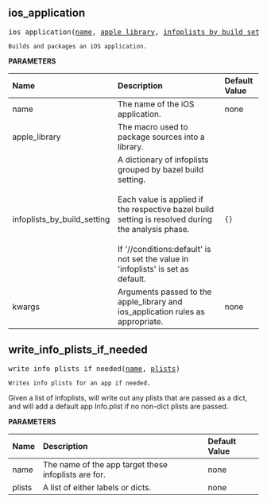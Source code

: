 <!-- Generated with Stardoc: http://skydoc.bazel.build -->

<a id="#ios_application"></a>

## ios_application

<pre>
ios_application(<a href="#ios_application-name">name</a>, <a href="#ios_application-apple_library">apple_library</a>, <a href="#ios_application-infoplists_by_build_setting">infoplists_by_build_setting</a>, <a href="#ios_application-kwargs">kwargs</a>)
</pre>

    Builds and packages an iOS application.

**PARAMETERS**


| Name  | Description | Default Value |
| :------------- | :------------- | :------------- |
| <a id="ios_application-name"></a>name |  The name of the iOS application.   |  none |
| <a id="ios_application-apple_library"></a>apple_library |  The macro used to package sources into a library.   |  <code><function apple_library></code> |
| <a id="ios_application-infoplists_by_build_setting"></a>infoplists_by_build_setting |  A dictionary of infoplists grouped by bazel build setting.<br><br>                             Each value is applied if the respective bazel build setting                              is resolved during the analysis phase.<br><br>                             If '//conditions:default' is not set the value in 'infoplists'                              is set as default.   |  <code>{}</code> |
| <a id="ios_application-kwargs"></a>kwargs |  Arguments passed to the apple_library and ios_application rules as appropriate.   |  none |


<a id="#write_info_plists_if_needed"></a>

## write_info_plists_if_needed

<pre>
write_info_plists_if_needed(<a href="#write_info_plists_if_needed-name">name</a>, <a href="#write_info_plists_if_needed-plists">plists</a>)
</pre>

    Writes info plists for an app if needed.

Given a list of infoplists, will write out any plists that are passed as a
dict, and will add a default app Info.plist if no non-dict plists are passed.


**PARAMETERS**


| Name  | Description | Default Value |
| :------------- | :------------- | :------------- |
| <a id="write_info_plists_if_needed-name"></a>name |  The name of the app target these infoplists are for.   |  none |
| <a id="write_info_plists_if_needed-plists"></a>plists |  A list of either labels or dicts.   |  none |


